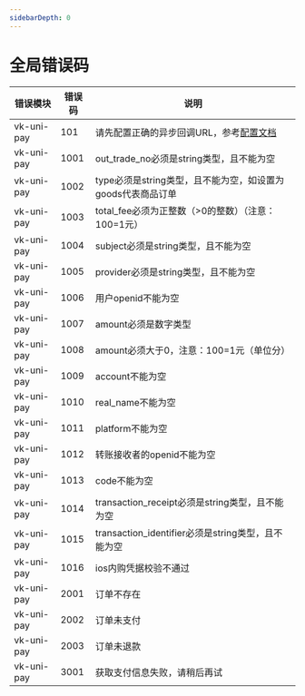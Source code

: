 ```yaml
---
sidebarDepth: 0
---
```


# 全局错误码

| 错误模块	|    错误码		|             说明																																				|
|---------	|-------------|---------------------------																															|
| vk-uni-pay|    101			| 请先配置正确的异步回调URL，参考[配置文档](https://vkdoc.fsq.pub/vk-uni-pay/config.html)	|
| vk-uni-pay|    1001			| out_trade_no必须是string类型，且不能为空																								|
| vk-uni-pay|    1002			| type必须是string类型，且不能为空，如设置为goods代表商品订单															|
| vk-uni-pay|    1003			| total_fee必须为正整数（>0的整数）（注意：100=1元）																			|
| vk-uni-pay|    1004			| subject必须是string类型，且不能为空																											|
| vk-uni-pay|    1005			| provider必须是string类型，且不能为空																										|
| vk-uni-pay|    1006			| 用户openid不能为空																																			|
| vk-uni-pay|    1007			| amount必须是数字类型																																		|
| vk-uni-pay|    1008			| amount必须大于0，注意：100=1元（单位分）																								|
| vk-uni-pay|    1009			| account不能为空																																					|
| vk-uni-pay|    1010			| real_name不能为空																																				|
| vk-uni-pay|    1011			| platform不能为空																																				|
| vk-uni-pay|    1012			| 转账接收者的openid不能为空																																					|
| vk-uni-pay|    1013			| code不能为空																																						|
| vk-uni-pay|    1014			| transaction_receipt必须是string类型，且不能为空																					|
| vk-uni-pay|    1015			| transaction_identifier必须是string类型，且不能为空																			|
| vk-uni-pay|    1016			| ios内购凭据校验不通过																																		|
| vk-uni-pay|    2001			| 订单不存在																																							|
| vk-uni-pay|    2002			| 订单未支付																																							|
| vk-uni-pay|    2003			| 订单未退款																																							|
| vk-uni-pay|    3001			| 获取支付信息失败，请稍后再试																														|

